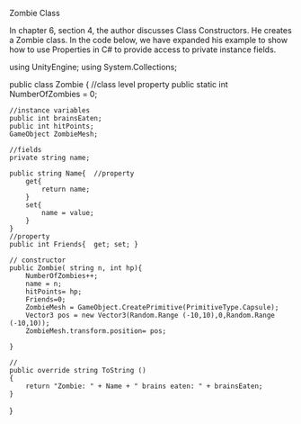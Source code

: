 Zombie Class

In chapter 6, section 4, the author discusses Class Constructors. He creates a Zombie class.  In the code below, we have expanded his example to show how to use Properties in C# to provide access to private instance fields.  

using UnityEngine;
using System.Collections;

public class Zombie  {
	//class level property
	public static int NumberOfZombies = 0;

	//instance variables
	public int brainsEaten;
	public int hitPoints;
	GameObject ZombieMesh;
	
	//fields
	private string name;
	
	public string Name{  //property
		get{
			return name;
		}
		set{
			name = value;
		}
	}
	//property
	public int Friends{  get; set; }
	
	// constructor
	public Zombie( string n, int hp){
		NumberOfZombies++;
		name = n;
		hitPoints= hp;
		Friends=0;
		ZombieMesh = GameObject.CreatePrimitive(PrimitiveType.Capsule);
		Vector3 pos = new Vector3(Random.Range (-10,10),0,Random.Range (-10,10));
		ZombieMesh.transform.position= pos;
		
	}
	
	//
	public override string ToString ()
	{
		return "Zombie: " + Name + " brains eaten: " + brainsEaten;
	}

	
}
